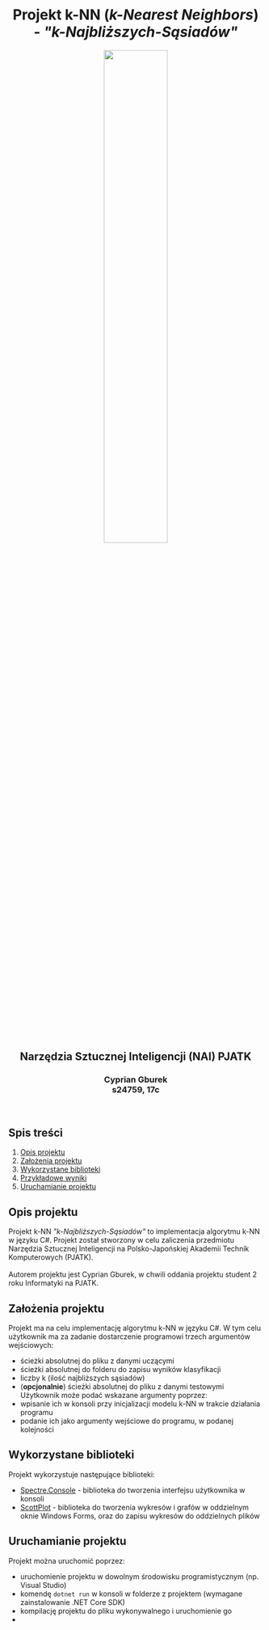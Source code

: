 ﻿<div align="center">

# Projekt k-NN (*k-Nearest Neighbors*) - *"k-Najbliższych-Sąsiadów"*

<img src="https://sklep.pja.edu.pl/wp-content/uploads/2017/03/PJATK_shop-1.png" width="50%"></img>
## Narzędzia Sztucznej Inteligencji (NAI) PJATK
### Cyprian Gburek<br>s24759, 17c
</div>
<br>

## Spis treści
1. [Opis projektu](#opis-projektu)
2. [Założenia projektu](#założenia-projektu)
3. [Wykorzystane biblioteki](#wykorzystane-biblioteki)
4. [Przykładowe wyniki](#przykładowe-wyniki)
5. [Uruchamianie projektu](#uruchamianie-projektu)

## Opis projektu

Projekt k-NN *"k-Najbliższych-Sąsiadów"* to implementacja algorytmu k-NN w języku C#. Projekt został stworzony w celu zaliczenia przedmiotu Narzędzia Sztucznej Inteligencji na Polsko-Japońskiej Akademii Technik Komputerowych (PJATK).
<br><br>
Autorem projektu jest Cyprian Gburek, w chwili oddania projektu student 2 roku Informatyki na PJATK.

## Założenia projektu

Projekt ma na celu implementację algorytmu k-NN w języku C#. W tym celu użytkownik ma za zadanie dostarczenie programowi trzech argumentów wejściowych:
- ścieżki absolutnej do pliku z danymi uczącymi
- ścieżki absolutnej do folderu do zapisu wyników klasyfikacji
- liczby k (ilość najbliższych sąsiadów)
- (**opcjonalnie**) ścieżki absolutnej do pliku z danymi testowymi
Użytkownik może podać wskazane argumenty poprzez:
- wpisanie ich w konsoli przy inicjalizacji modelu k-NN w trakcie działania programu
- podanie ich jako argumenty wejściowe do programu, w podanej kolejności

## Wykorzystane biblioteki
Projekt wykorzystuje następujące biblioteki:
- [Spectre.Console](https://spectreconsole.net/) - biblioteka do tworzenia interfejsu użytkownika w konsoli
- [ScottPlot](https://scottplot.net/) - biblioteka do tworzenia wykresów i grafów w oddzielnym oknie Windows Forms, oraz do zapisu wykresów do oddzielnych plików

## Uruchamianie projektu
Projekt można uruchomić poprzez:
- uruchomienie projektu w dowolnym środowisku programistycznym (np. Visual Studio)
- komendę `dotnet run` w konsoli w folderze z projektem (wymagane zainstalowanie .NET Core SDK)
- kompilację projektu do pliku wykonywalnego i uruchomienie go
- 